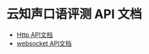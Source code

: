 # 云知声口语评测 API 文档

*  [Http API文档](https://github.com/oraleval/http_api_doc/blob/master/http.md)
*  [websocket API文档](./websocket.md)
